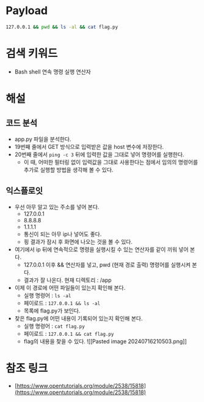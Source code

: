 # Payload
```bash
127.0.0.1 && pwd && ls -al && cat flag.py
```
# 검색 키워드
- Bash shell 연속 명령 실행 연산자
# 해설
## 코드 분석
- app.py 파일을 분석한다.
- 19번째 줄에서 GET 방식으로 입력받은 값을 host 변수에 저장한다.
- 20번째 줄에서 `ping -c 3` 뒤에 입력한 값을 그대로 넣어 명령어를 실행한다.
	- 이 때, 어떠한 필터링 없이 입력값을 그대로 사용한다는 점에서 임의의 명령어를 추가로 실행할 방법을 생각해 볼 수 있다.
## 익스플로잇
- 우선 아무 알고 있는 주소를 넣어 본다.
	- 127.0.0.1
	- 8.8.8.8
	- 1.1.1.1 
	- 통신이 되는 아무 ip나 넣어도 좋다.
	- 핑 결과가 잠시 후 화면에 나오는 것을 볼 수 있다.
- 여기에서 ip 뒤에 연속적으로 명령을 실행시킬 수 있는 연산자를 같이 끼워 넣어 본다.
	- 127.0.0.1 이후 && 연산자를 넣고, pwd (현재 경로 출력) 명령어를 실행시켜 본다.
	- 결과가 잘 나온다. 현재 디렉토리 : /app
- 이제 이 경로에 어떤 파일들이 있는지 확인해 본다.
	- 실행 명령어 : `ls -al`
	- 페이로드 : `127.0.0.1 && ls -al`
	- 목록에 flag.py가 보인다.
- 찾은 flag.py에 어떤 내용이 기록되어 있는지 확인해 본다.
	- 실행 명령어 : `cat flag.py`
	- 페이로드 : `127.0.0.1 && cat flag.py`
	- flag의 내용을 찾을 수 있다.
![[Pasted image 20240716210503.png]]
# 참조 링크
- [https://www.opentutorials.org/module/2538/15818](https://www.opentutorials.org/module/2538/15818)
